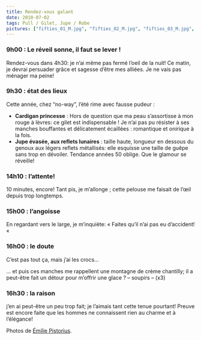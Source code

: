 ```yaml
---
title: Rendez-vous galant
date: 2010-07-02
tags: Pull / Gilet, Jupe / Robe
pictures: ["fifties_01_M.jpg", "fifties_02_M.jpg", "fifties_03_M.jpg", "fifties_04_M.jpg", "fifties_05_M.jpg", "fifties_06_M.jpg", "fifties_07_M.jpg"]
---
```

<h3>9h00 : Le réveil sonne, il faut se lever !</h3>
<p>Rendez-vous dans 4h30: je n’ai même pas fermé l’oeil de la nuit! Ce matin, je devrai persuader grâce et sagesse d’être mes alliées. Je ne vais pas ménager ma peine!</p>
<h3>9h30 : état des lieux</h3>
<p>Cette année, chez “no-way”, l’été rime avec fausse pudeur :</p>
<ul>
<li><strong>Cardigan princesse</strong> : Hors de question que ma peau s’assortisse à mon rouge à lèvres: ce gilet est indispensable ! Je n’ai pas pu résister à ses manches bouffantes et délicatement écaillées : romantique et onirique à la fois.</li>
<li><strong>Jupe évasée, aux reflets lunaires</strong> : taille haute, longueur en dessous du genoux aux légers reflets métallisés: elle esquisse une taille de guêpe sans trop en dévoiler. Tendance années 50 oblige. Que le glamour se réveille!</li>
</ul>

<h3>14h10 : l’attente!</h3>
<p>10 minutes, encore! Tant pis, je m’allonge ; cette pelouse me faisait de l’œil depuis trop longtemps.</p>

<h3>15h00 : l’angoisse</h3>
<p>En regardant vers le large, je m’inquiète: « Faites qu’il n’ai pas eu d’accident! « </p>

<h3>16h00 : le doute</h3>
<p>C’est pas tout ça, mais j’ai les crocs…</p>

<p>… et puis ces manches me rappellent une montagne de crème chantilly; il a peut-être fait un détour pour m’offrir une glace ? – soupirs – (x3)</p>

<h3>16h30 : la raison</h3>
<p>j’en ai peut-être un peu trop fait; je l’aimais tant cette tenue pourtant! Preuve est encore faite que les hommes ne connaissent rien au charme et à l’élégance!</p>



Photos de <a href="http://www.flickr.com/photos/emilie-pistorius/" target="_blank">Émilie Pistorius</a>.